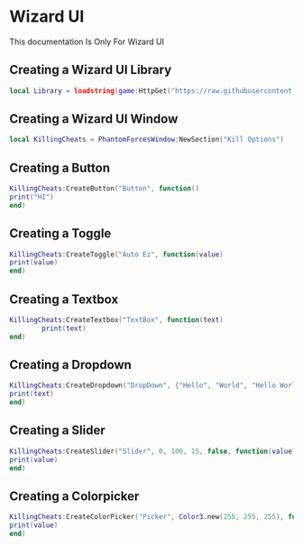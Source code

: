 # Wizard UI
This documentation Is Only For Wizard UI

## Creating a Wizard UI Library
```lua
local Library = loadstring(game:HttpGet("https://raw.githubusercontent.com/bloodball/-back-ups-for-libs/main/wizard"))()
```

## Creating a Wizard UI Window
```lua
local KillingCheats = PhantomForcesWindow:NewSection("Kill Options")
```

## Creating a Button
```lua
KillingCheats:CreateButton("Button", function()
print("HI")
end)
```

## Creating a Toggle
```lua
KillingCheats:CreateToggle("Auto Ez", function(value)
print(value)
end)
```

## Creating a Textbox
```lua
KillingCheats:CreateTextbox("TextBox", function(text)
        print(text)
end)
```

## Creating a Dropdown
```lua
KillingCheats:CreateDropdown("DropDown", {"Hello", "World", "Hello World"}, 2, function(text)
print(text)
end)
```

## Creating a Slider
```lua
KillingCheats:CreateSlider("Slider", 0, 100, 15, false, function(value)
print(value)
end)
```

## Creating a Colorpicker
```lua
KillingCheats:CreateColorPicker("Picker", Color3.new(255, 255, 255), function(value)
print(value)
end)
```
